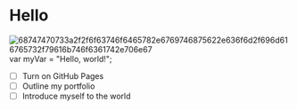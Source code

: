 # Hello
![68747470733a2f2f6f63746f6465782e6769746875622e636f6d2f696d616765732f79616b746f6361742e706e67](https://github.com/Vaishnav081/skills-communicate-using-markdown12/assets/145833819/4c49515d-2599-4e14-bc6a-2385f077d44d)
var myVar = "Hello, world!";
- [ ] Turn on GitHub Pages
- [ ] Outline my portfolio
- [ ] Introduce myself to the world
